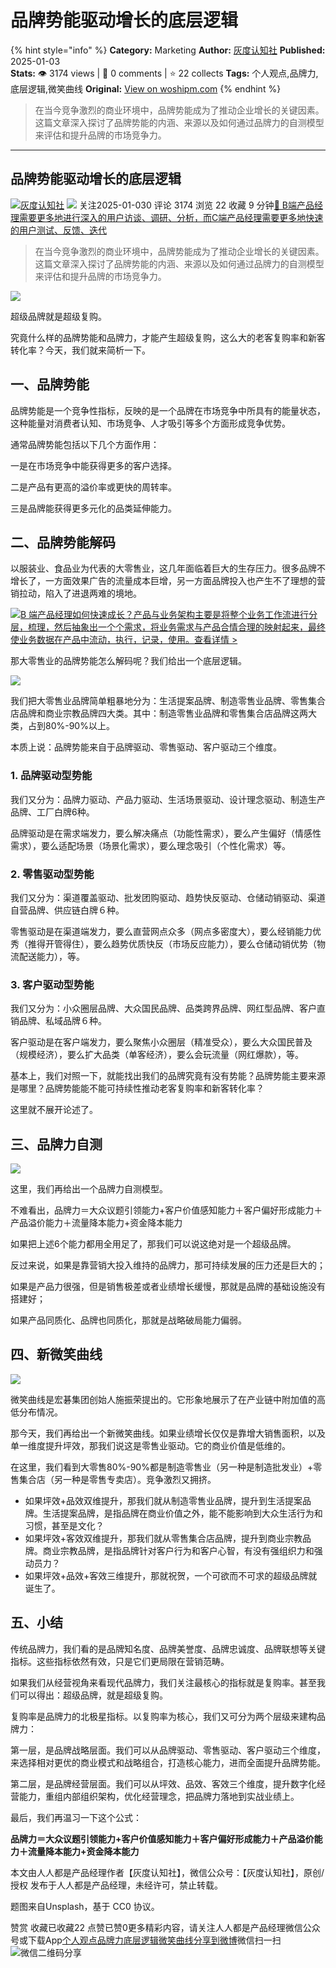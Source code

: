 # 品牌势能驱动增长的底层逻辑
{% hint style="info" %}
**Category:** Marketing
**Author:** [灰度认知社](https://www.woshipm.com/u/235651)
**Published:** 2025-01-03  
**Stats:** 👁️ 3174 views | 💬 0 comments | ⭐ 22 collects
**Tags:** 个人观点,品牌力,底层逻辑,微笑曲线
**Original:** [View on woshipm.com](https://www.woshipm.com/marketing/6166287.html)
{% endhint %}
> 在当今竞争激烈的商业环境中，品牌势能成为了推动企业增长的关键因素。这篇文章深入探讨了品牌势能的内涵、来源以及如何通过品牌力的自测模型来评估和提升品牌的市场竞争力。

---

## 品牌势能驱动增长的底层逻辑

[![](https://image.woshipm.com/wp-files/2017/04/GpIPzdLGEhcNiBzXqKSS.jpg!/both/72x72)](https://www.woshipm.com/u/235651)[灰度认知社](https://www.woshipm.com/u/235651) ![](https://static.woshipm.com/tag/1121_1@2x.png) 关注2025-01-030 评论 3174 浏览 22 收藏 9 分钟[🔗 B端产品经理需要更多地进行深入的用户访谈、调研、分析，而C端产品经理需要更多地快速的用户测试、反馈、迭代](https://ke.qidianla.com/courses/bcpm)

> 在当今竞争激烈的商业环境中，品牌势能成为了推动企业增长的关键因素。这篇文章深入探讨了品牌势能的内涵、来源以及如何通过品牌力的自测模型来评估和提升品牌的市场竞争力。

![](https://image.woshipm.com/2025/01/03/0929f9b0-c99a-11ef-bc77-00163e1bca14.png)

超级品牌就是超级复购。

究竟什么样的品牌势能和品牌力，才能产生超级复购，这么大的老客复购率和新客转化率？今天，我们就来简析一下。

## 一、品牌势能

品牌势能是一个竞争性指标，反映的是一个品牌在市场竞争中所具有的能量状态，这种能量对消费者认知、市场竞争、人才吸引等多个方面形成竞争优势。    

通常品牌势能包括以下几个方面作用：

一是在市场竞争中能获得更多的客户选择。

二是产品有更高的溢价率或更快的周转率。

三是品牌能获得更多元化的品类延伸能力。

## 二、品牌势能解码

以服装业、食品业为代表的大零售业，这几年面临着巨大的生存压力。很多品牌不增长了，一方面效果广告的流量成本巨增，另一方面品牌投入也产生不了理想的营销拉动，陷入了进退两难的境地。

[![](https://image.woshipm.com/2023/08/02/a53a469e-30e3-11ee-88e7-00163e0b5ff3.png)B 端产品经理如何快速成长？产品与业务架构主要是将整个业务工作流进行分层，梳理，然后抽象出一个个需求，将业务需求与产品合情合理的映射起来，最终使业务数据在产品中流动，执行，记录，使用。查看详情 >](https://ke.qidianla.com/courses/bcpm)

那大零售业的品牌势能怎么解码呢？我们给出一个底层逻辑。    

![](https://image.woshipm.com/2025/01/02/9ebb62bc-c90d-11ef-8b29-00163e09d72f.png)

我们把大零售业品牌简单粗暴地分为：生活提案品牌、制造零售业品牌、零售集合店品牌和商业宗教品牌四大类。其中：制造零售业品牌和零售集合店品牌这两大类，占到80%-90%以上。

本质上说：品牌势能来自于品牌驱动、零售驱动、客户驱动三个维度。

### 1\. 品牌驱动型势能

我们又分为：品牌力驱动、产品力驱动、生活场景驱动、设计理念驱动、制造生产品牌、工厂白牌6种。

品牌驱动是在需求端发力，要么解决痛点（功能性需求），要么产生偏好（情感性需求），要么适配场景（场景化需求），要么理念吸引（个性化需求）等。    

### 2\. 零售驱动型势能

我们又分为：渠道覆盖驱动、批发团购驱动、趋势快反驱动、仓储动销驱动、渠道自营品牌、供应链白牌６种。

零售驱动是在渠道端发力，要么直营网点众多（网点多密度大），要么经销能力优秀（推得开管得住），要么趋势优质快反（市场反应能力），要么仓储动销优势（物流配送能力），等。

### 3\. 客户驱动型势能

我们又分为：小众圈层品牌、大众国民品牌、品类跨界品牌、网红型品牌、客户直销品牌、私域品牌６种。

客户驱动是在客户端发力，要么聚焦小众圈层（精准受众），要么大众国民普及（规模经济），要么扩大品类（单客经济），要么会玩流量（网红爆款），等。

基本上，我们对照一下，就能找出我们的品牌究竟有没有势能？品牌势能主要来源是哪里？品牌势能能不能可持续性推动老客复购率和新客转化率？    

这里就不展开论述了。

## 三、品牌力自测

![](https://image.woshipm.com/2025/01/02/9f41e968-c90d-11ef-8b29-00163e09d72f.png)

这里，我们再给出一个品牌力自测模型。

不难看出，品牌力＝大众议题引领能力+客户价值感知能力＋客户偏好形成能力＋产品溢价能力＋流量降本能力+资金降本能力

如果把上述6个能力都用全用足了，那我们可以说这绝对是一个超级品牌。    

反过来说，如果是靠营销大投入维持的品牌力，那可持续发展的压力还是巨大的；

如果是产品力很强，但是销售极差或者业绩增长缓慢，那就是品牌的基础设施没有搭建好；

如果产品同质化、品牌也同质化，那就是战略破局能力偏弱。

## 四、新微笑曲线

![](https://image.woshipm.com/2025/01/02/9fe78288-c90d-11ef-8b29-00163e09d72f.png)

微笑曲线是宏碁集团创始人施振荣提出的。它形象地展示了在产业链中附加值的高低分布情况。

那今天，我们再给出一个新微笑曲线。如果业绩增长仅仅是靠增大销售面积，以及单一维度提升坪效，那我们说这是零售业驱动。它的商业价值是低维的。

在这里，我们看到大零售80%-90%都是制造零售业（另一种是制造批发业）+零售集合店（另一种是零售专卖店）。竞争激烈又拥挤。    

*   如果坪效+品效双维提升，那我们就从制造零售业品牌，提升到生活提案品牌。生活提案品牌，是指品牌在商业价值之外，能不能影响到大众生活行为和习惯，甚至是文化？
*   如果坪效+客效双维提升，那我们就从零售集合店品牌，提升到商业宗教品牌。商业宗教品牌，是指品牌针对客户行为和客户心智，有没有强组织力和强动员力？
*   如果坪效+品效+客效三维提升，那就祝贺，一个可欲而不可求的超级品牌就诞生了。

## 五、小结

传统品牌力，我们看的是品牌知名度、品牌美誉度、品牌忠诚度、品牌联想等关键指标。这些指标依然有效，只是它们更局限在营销范畴。

如果我们从经营视角来看现代品牌力，我们关注最核心的指标就是复购率。甚至我们可以得出：超级品牌，就是超级复购。    

复购率是品牌力的北极星指标。以复购率为核心，我们又可分为两个层级来建构品牌力：

第一层，是品牌战略层面。我们可以从品牌驱动、零售驱动、客户驱动三个维度，来选择相对更优的商业模式和战略组合，打造核心能力，进而全面提升品牌势能。

第二层，是品牌经营层面。我们可以从坪效、品效、客效三个维度，提升数字化经营能力，重组内部组织架构，优化经营理念，把品牌力落地到实战业绩上。

最后，我们再温习一下这个公式：

**品牌力＝大众议题引领能力+客户价值感知能力＋客户偏好形成能力＋产品溢价能力＋流量降本能力+资金降本能力**

本文由人人都是产品经理作者【灰度认知社】，微信公众号：【灰度认知社】，原创/授权 发布于人人都是产品经理，未经许可，禁止转载。

题图来自Unsplash，基于 CC0 协议。

赞赏 收藏已收藏22 点赞已赞0更多精彩内容，请关注人人都是产品经理微信公众号或下载App[个人观点](https://www.woshipm.com/tag/%e4%b8%aa%e4%ba%ba%e8%a7%82%e7%82%b9)[品牌力](https://www.woshipm.com/tag/%e5%93%81%e7%89%8c%e5%8a%9b)[底层逻辑](https://www.woshipm.com/tag/%e5%ba%95%e5%b1%82%e9%80%bb%e8%be%91)[微笑曲线](https://www.woshipm.com/tag/%e5%be%ae%e7%ac%91%e6%9b%b2%e7%ba%bf)[分享到微博](https://service.weibo.com/share/share.php?appkey=2775287854&title=品牌势能驱动增长的底层逻辑&url=https://www.woshipm.com/marketing/6166287.html&pic=https://image.woshipm.com/2025/01/03/0929f9b0-c99a-11ef-bc77-00163e1bca14.png)微信扫一扫![微信二维码](https://api.pwmqr.com/qrcode/create/?url=https://www.woshipm.com/marketing/6166287.html)分享